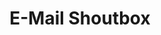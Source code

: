 ---
layout: article
title: E-Mail Shoutbox
description: 
  - Dieses Template ermöglicht es E-Mails an eine vorgegebene Adresse zu versenden. Der Inhalt kann über einen Touchscreen eingegeben werden.
lang: de
weight: 210
isDraft: false
ref: Email_Shoutbox
category:
  - Beispiel
  - Scripting
  - E-Mail
image: Email_Shoutbox_EN.png
download: Email_Shoutbox_EN.pbmx
overview_description:
overview_benefits:
overview_data_sources:
---